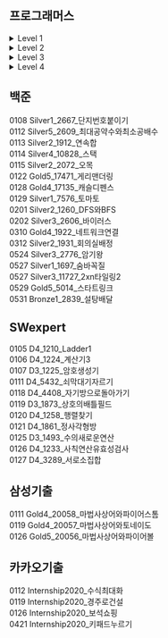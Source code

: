 ## 프로그래머스

<details markdown="1">
<summary>Level 1</summary>

<!--summary 아래 빈칸 공백 두고 내용을 적는공간-->
0203 Level1_42576_완주하지못한선수  
0203 Level1_42748_K번째수  
0205 Level1_42862_체육복  
0209 Level1_42840_모의고사  
0707 Level1_12901_2016년  
0707 Level1_12903_가운데글자가져오기  
0707 Level1_12906_같은숫자는싫어  
0707 Level1_12910_나누어떨어지는숫자배열  
0707 Level1_12912_두정수사이의합  
0707 Level1_12915_문자열내마음대로정렬하기  
0707 Level1_12916_문자열내p와y의개수  
0707 Level1_12917_문자열내림차순으로배치하기  
0707 Level1_12918_문자열다루기기본  
0707 Level1_12919_서울에서김서방찾기  
0707 Level1_12921_소수찾기  
0707 Level1_12922_수박수박수박수박수박수  
0707 Level1_12925_문자열을정수로바꾸기  
0707 Level1_12926_시저암호  
0707 Level1_12930_이상한문자만들기  
0707 Level1_12932_자연수뒤집어배열로만들기  
0707 Level1_12933_정수내림차순으로배치하기  
0707 Level1_12935_제일작은수제거하기  
0707 Level1_12943_콜라츠추측  
0707 Level1_12944_평균구하기  
0707 Level1_12947_하샤드수  
0707 Level1_12948_핸드폰번호가리기  
0707 Level1_12950_행렬의덧셈  
0707 Level1_12954_x만큼간격이있는n개의숫자  
0707 Level1_12969_직사각형별찍기  
0708 Level1_12928_약수의합 
0708 Level1_12931_자릿수더하기  
0708 Level1_12934_정수제곱근판별  
0708 Level1_12937_짝수와홀수  
0708 Level1_12940_최대공약수와최소공배수  

</details>

<details markdown="2">
<summary>Level 2</summary>

<!--summary 아래 빈칸 공백 두고 내용을 적는공간-->
0204 Level2_42577_전화번호목록  
0204 Level2_42584_주식가격  
0208 Level2_42746_가장큰수 
0208 Level2_43165_타겟넘버  
0210 Level2_42626_더맵게  
0210 Level2_42883_큰수만들기_1번풀이  
0210 Level2_42883_큰수만들기_2번풀이  
0211 Level2_42586_기능개발  
0211 Level2_42747_HIndex  
0212 Level2_42839_소수찾기  
0215 Level2_42578_위장  
0216 Level2_42583_다리를지나는트럭  
0217 Level2_42842_카펫  
0217 Level2_42885_구명보트  
0218 Level2_42587_프린터  
0222 Level2_42860_조이스틱  
0223 Level2_49993_스킬트리  
0224 Level2_12899_124나라의숫자  
0708 Level2_12911_다음큰숫자  
0708 Level2_12913_땅따먹기  
0708 Level2_12924_숫자의표현  
0708 Level2_12939_최댓값과최솟값  
0708 Level2_12941_최솟값만들기  
0708 Level2_12945_피보나치수  
0708 Level2_12949_행렬의곱셈  
0708 Level2_12951_JadenCase문자열만들기  
0708 Level2_12953_N개의최소공배수  

</details>

<details markdown="3">
<summary>Level 3</summary>

<!--summary 아래 빈칸 공백 두고 내용을 적는공간-->
0205 Level3_42895_N으로표현_1번풀이  
0205 Level3_42895_N으로표현_2번풀이  
0209 Level3_43105_정수삼각형  
0212 Level3_43162_네트워크  
0215 Level3_42627_디스크컨트롤러  
0216 Level3_42898_등굣길  
0218 Level3_49189_가장먼노드  
0219 Level3_43238_입국심사  
0219 Level3_42579_베스트앨범  
0222 Level3_43163_단어변환  
0223 Level3_42861_섬연결하기  
0225 Level3_43164_여행경로  
0225 Level3_42884_단속카메라  

</details>

<details markdown="4">
<summary>Level 4</summary>

<!--summary 아래 빈칸 공백 두고 내용을 적는공간-->
0315 Level4_42897_도둑질  

</details>

## 백준

0108 Silver1_2667_단지번호붙이기  
0112 Silver5_2609_최대공약수와최소공배수  
0113 Silver2_1912_연속합  
0114 Silver4_10828_스택  
0115 Silver2_2072_오목  
0122 Gold5_17471_게리맨더링  
0128 Gold4_17135_캐슬디펜스  
0129 Silver1_7576_토마토  
0201 Silver2_1260_DFS와BFS  
0202 Silver3_2606_바이러스  
0310 Gold4_1922_네트워크연결  
0312 Silver2_1931_회의실배정  
0524 Silver3_2776_암기왕  
0527 Silver1_1697_숨바꼭질  
0527 Silver3_11727_2xn타일링2  
0529 Gold5_5014_스타트링크  
0531 Bronze1_2839_설탕배달  

## SWexpert

0105 D4_1210_Ladder1  
0106 D4_1224_계산기3  
0107 D3_1225_암호생성기  
0111 D4_5432_쇠막대기자르기  
0118 D4_4408_자기방으로돌아가기  
0119 D3_1873_상호의배틀필드  
0120 D4_1258_행렬찾기  
0121 D4_1861_정사각형방  
0125 D3_1493_수의새로운연산  
0126 D4_1233_사칙연산유효성검사  
0127 D4_3289_서로소집합  

## 삼성기출
0111 Gold4_20058_마법사상어와파이어스톰  
0119 Gold4_20057_마법사상어와토네이도  
0126 Gold5_20056_마법사상어와파이어볼  

## 카카오기출
0112 Internship2020_수식최대화  
0119 Internship2020_경주로건설  
0126 Internship2020_보석쇼핑  
0421 Internship2020_키패드누르기  
